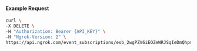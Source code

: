 <!-- Code generated for API Clients. DO NOT EDIT. -->

#### Example Request

```bash
curl \
-X DELETE \
-H "Authorization: Bearer {API_KEY}" \
-H "Ngrok-Version: 2" \
https://api.ngrok.com/event_subscriptions/esb_2wgPZV6iEOZeWRJSqIeDmQhpmoq/sources/ip_policy_updated.v0
```
